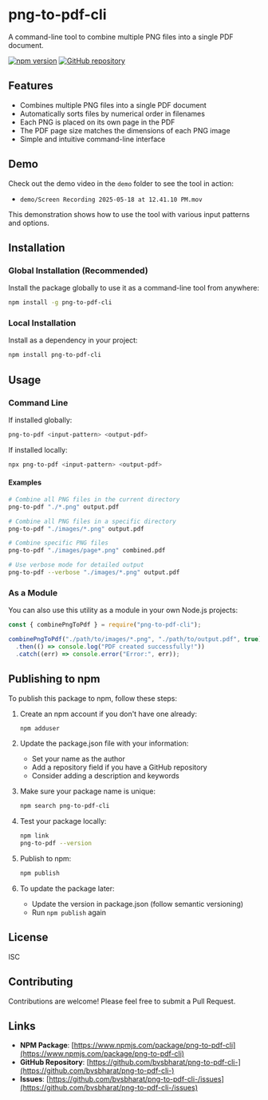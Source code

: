 # png-to-pdf-cli

A command-line tool to combine multiple PNG files into a single PDF document.

[![npm version](https://img.shields.io/npm/v/png-to-pdf-cli.svg)](https://www.npmjs.com/package/png-to-pdf-cli)
[![GitHub repository](https://img.shields.io/badge/GitHub-Repository-blue.svg)](https://github.com/bvsbharat/png-to-pdf-cli-)

## Features

- Combines multiple PNG files into a single PDF document
- Automatically sorts files by numerical order in filenames
- Each PNG is placed on its own page in the PDF
- The PDF page size matches the dimensions of each PNG image
- Simple and intuitive command-line interface

## Demo

Check out the demo video in the `demo` folder to see the tool in action:

- `demo/Screen Recording 2025-05-18 at 12.41.10 PM.mov`

This demonstration shows how to use the tool with various input patterns and options.

## Installation

### Global Installation (Recommended)

Install the package globally to use it as a command-line tool from anywhere:

```bash
npm install -g png-to-pdf-cli
```

### Local Installation

Install as a dependency in your project:

```bash
npm install png-to-pdf-cli
```

## Usage

### Command Line

If installed globally:

```bash
png-to-pdf <input-pattern> <output-pdf>
```

If installed locally:

```bash
npx png-to-pdf <input-pattern> <output-pdf>
```

#### Examples

```bash
# Combine all PNG files in the current directory
png-to-pdf "./*.png" output.pdf

# Combine all PNG files in a specific directory
png-to-pdf "./images/*.png" output.pdf

# Combine specific PNG files
png-to-pdf "./images/page*.png" combined.pdf

# Use verbose mode for detailed output
png-to-pdf --verbose "./images/*.png" output.pdf
```

### As a Module

You can also use this utility as a module in your own Node.js projects:

```javascript
const { combinePngToPdf } = require("png-to-pdf-cli");

combinePngToPdf("./path/to/images/*.png", "./path/to/output.pdf", true) // true enables verbose mode
  .then(() => console.log("PDF created successfully!"))
  .catch((err) => console.error("Error:", err));
```

## Publishing to npm

To publish this package to npm, follow these steps:

1. Create an npm account if you don't have one already:

   ```bash
   npm adduser
   ```

2. Update the package.json file with your information:

   - Set your name as the author
   - Add a repository field if you have a GitHub repository
   - Consider adding a description and keywords

3. Make sure your package name is unique:

   ```bash
   npm search png-to-pdf-cli
   ```

4. Test your package locally:

   ```bash
   npm link
   png-to-pdf --version
   ```

5. Publish to npm:

   ```bash
   npm publish
   ```

6. To update the package later:
   - Update the version in package.json (follow semantic versioning)
   - Run `npm publish` again

## License

ISC

## Contributing

Contributions are welcome! Please feel free to submit a Pull Request.

## Links

- **NPM Package**: [https://www.npmjs.com/package/png-to-pdf-cli](https://www.npmjs.com/package/png-to-pdf-cli)
- **GitHub Repository**: [https://github.com/bvsbharat/png-to-pdf-cli-](https://github.com/bvsbharat/png-to-pdf-cli-)
- **Issues**: [https://github.com/bvsbharat/png-to-pdf-cli-/issues](https://github.com/bvsbharat/png-to-pdf-cli-/issues)
